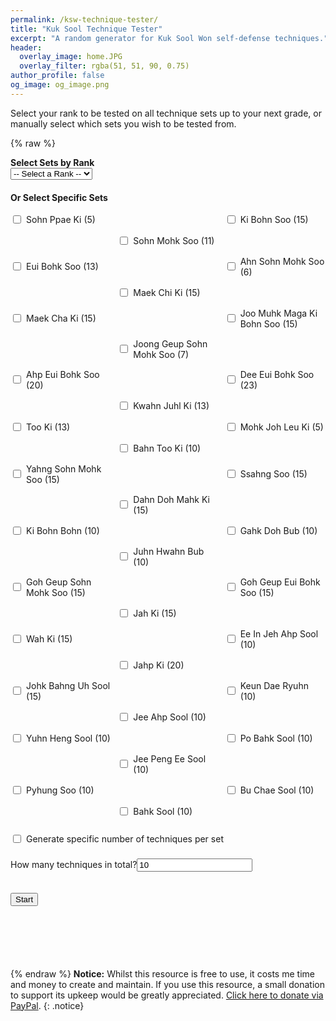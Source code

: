 ```yaml
---
permalink: /ksw-technique-tester/
title: "Kuk Sool Technique Tester"
excerpt: "A random generator for Kuk Sool Won self-defense techniques."
header:
  overlay_image: home.JPG
  overlay_filter: rgba(51, 51, 90, 0.75)
author_profile: false
og_image: og_image.png
---
```

Select your rank to be tested on all technique sets up to your next grade, or manually select which sets you wish to be tested from.

{% raw %}
<style>
  .correct {
    color: green;
    font-weight: bold;
  }

  .incorrect {
    color: red;
    font-weight: bold;
  }

  .inline-label {
    display: flex;
    align-items: center;
    margin-bottom: 5px;
  }

  #output {
    margin: 30px 0;
    font-size: 2.2em;
    font-weight: bold;
    text-align: center;
    min-height: 40px;
  }
  
  #feedback-buttons {
    display: flex;
    justify-content: center;       /* Center items horizontally */
    align-items: center;           /* Align vertically (optional) */
    gap: 20px;                     /* Space between buttons */
    margin: 30px auto;             /* Center container and add spacing */
    width: 100%;                   /* Ensure container takes full width */
    max-width: 100%;               /* Prevent accidental constraining */
    box-sizing: border-box;        /* Consistent layout behavior */
  }

  #feedback-buttons button {
    font-size: 3em;
    padding: 20px 30px;
    cursor: pointer;
  }

  #summary {
    margin-top: 30px;
    font-size: 1.2em;
  }

  input[type="radio"],
  input[type="checkbox"] {
    margin-right: 8px;
  }
  
  #start-button {
    font-size: 1.5em;
    padding: 15px 30px;
    cursor: pointer;
    margin-top: 15px;
  }

  .form-section {
    margin-bottom: 20px;
  }
  
  .checkbox-grid {
    display: grid;
    grid-template-columns: repeat(auto-fit, minmax(150px, 1fr));
    gap: 10px;
  }
</style>

<div class="form-section">
  <label for="categorySelect"><strong>Select Sets by Rank</strong></label><br>
  <select id="categorySelect">
    <option value="">-- Select a Rank --</option>
    <option value="white">White Belt</option>
    <option value="yellow">Yellow Belt</option>
    <option value="blue">Blue Belt</option>
    <option value="red">Red Belt</option>
    <option value="brown">Brown Belt</option>
    <option value="dbn">Dahn Bo Nim</option>
    <option value="jkn">Jo Kyo Nim</option>
    <option value="ksn">Kyo Sa Nim</option>
    <option value="psbn">Pu Sa Bum Nim</option>
  </select>
</div>

<div class="form-section">
  <strong>Or Select Specific Sets</strong><br><br>
  <div class="checkbox-grid">
      <label class="inline-label"><input type="checkbox" class="item" data-limit="5" value="Sohn Ppae Ki"> Sohn Ppae Ki (5)</label><br>
      <label class="inline-label"><input type="checkbox" class="item" data-limit="15" value="Ki Bohn Soo"> Ki Bohn Soo (15)</label><br>
      <label class="inline-label"><input type="checkbox" class="item" data-limit="11" value="Sohn Mohk Soo"> Sohn Mohk Soo (11)</label><br>
      <label class="inline-label"><input type="checkbox" class="item" data-limit="13" value="Eui Bohk Soo"> Eui Bohk Soo (13)</label><br>
      <label class="inline-label"><input type="checkbox" class="item" data-limit="6" value="Ahn Sohn Mohk Soo"> Ahn Sohn Mohk Soo (6)</label><br>
      <label class="inline-label"><input type="checkbox" class="item" data-limit="15" value="Maek Chi Ki"> Maek Chi Ki (15)</label><br>
      <label class="inline-label"><input type="checkbox" class="item" data-limit="15" value="Maek Cha Ki"> Maek Cha Ki (15)</label><br>
      <label class="inline-label"><input type="checkbox" class="item" data-limit="15" value="Joo Muhk Maga Ki Bohn Soo"> Joo Muhk Maga Ki Bohn Soo (15)</label><br>
      <label class="inline-label"><input type="checkbox" class="item" data-limit="7" value="Joong Geup Sohn Mohk Soo"> Joong Geup Sohn Mohk Soo (7)</label><br>
      <label class="inline-label"><input type="checkbox" class="item" data-limit="20" value="Ahp Eui Bohk Soo"> Ahp Eui Bohk Soo (20)</label><br>
      <label class="inline-label"><input type="checkbox" class="item" data-limit="23" value="Dee Eui Bohk Soo"> Dee Eui Bohk Soo (23)</label><br>
      <label class="inline-label"><input type="checkbox" class="item" data-limit="13" value="Kwahn Juhl Ki"> Kwahn Juhl Ki (13)</label><br>
      <label class="inline-label"><input type="checkbox" class="item" data-limit="13" value="Too Ki"> Too Ki (13)</label><br>
      <label class="inline-label"><input type="checkbox" class="item" data-limit="5" value="Mohk Joh Leu Ki"> Mohk Joh Leu Ki (5)</label><br>
      <label class="inline-label"><input type="checkbox" class="item" data-limit="10" value="Bahn Too Ki"> Bahn Too Ki (10)</label><br>
      <label class="inline-label"><input type="checkbox" class="item" data-limit="15" value="Yahng Sohn Mohk Soo"> Yahng Sohn Mohk Soo (15)</label><br>
      <label class="inline-label"><input type="checkbox" class="item" data-limit="15" value="Ssahng Soo"> Ssahng Soo (15)</label><br>
      <label class="inline-label"><input type="checkbox" class="item" data-limit="15" value="Dahn Doh Mahk Ki"> Dahn Doh Mahk Ki (15)</label><br>
      <label class="inline-label"><input type="checkbox" class="item" data-limit="10" value="Ki Bohn Bohn"> Ki Bohn Bohn (10)</label><br>
      <label class="inline-label"><input type="checkbox" class="item" data-limit="10" value="Gahk Doh Bub"> Gahk Doh Bub (10)</label><br>
      <label class="inline-label"><input type="checkbox" class="item" data-limit="10" value="Juhn Hwahn Bub"> Juhn Hwahn Bub (10)</label><br>
      <label class="inline-label"><input type="checkbox" class="item" data-limit="15" value="Goh Geup Sohn Mohk Soo"> Goh Geup Sohn Mohk Soo (15)</label><br>
      <label class="inline-label"><input type="checkbox" class="item" data-limit="15" value="Goh Geup Eui Bohk Soo"> Goh Geup Eui Bohk Soo (15)</label><br>
      <label class="inline-label"><input type="checkbox" class="item" data-limit="15" value="Jah Ki"> Jah Ki (15)</label><br>
      <label class="inline-label"><input type="checkbox" class="item" data-limit="15" value="Wah Ki"> Wah Ki (15)</label><br>
      <label class="inline-label"><input type="checkbox" class="item" data-limit="10" value="Ee In Jeh Ahp Sool"> Ee In Jeh Ahp Sool (10)</label><br>
      <label class="inline-label"><input type="checkbox" class="item" data-limit="20" value="Jahp Ki"> Jahp Ki (20)</label><br>
      <label class="inline-label"><input type="checkbox" class="item" data-limit="15" value="Johk Bahng Uh Sool"> Johk Bahng Uh Sool (15)</label><br>
      <label class="inline-label"><input type="checkbox" class="item" data-limit="10" value="Keun Dae Ryuhn"> Keun Dae Ryuhn (10)</label><br>
      <label class="inline-label"><input type="checkbox" class="item" data-limit="10" value="Jee Ahp Sool"> Jee Ahp Sool (10)</label><br>
      <label class="inline-label"><input type="checkbox" class="item" data-limit="10" value="Yuhn Heng Sool"> Yuhn Heng Sool (10)</label><br>
      <label class="inline-label"><input type="checkbox" class="item" data-limit="10" value="Po Bahk Sool"> Po Bahk Sool (10)</label><br>
      <label class="inline-label"><input type="checkbox" class="item" data-limit="10" value="Jee Peng Ee Sool"> Jee Peng Ee Sool (10)</label><br>
      <label class="inline-label"><input type="checkbox" class="item" data-limit="10" value="Pyhung Soo"> Pyhung Soo (10)</label><br>
      <label class="inline-label"><input type="checkbox" class="item" data-limit="10" value="Bu Chae Sool"> Bu Chae Sool (10)</label><br>
      <label class="inline-label"><input type="checkbox" class="item" data-limit="10" value="Bahk Sool"> Bahk Sool (10)</label><br>
  </div>
</div>

<div class="form-section">
  <label class="inline-label"><input type="checkbox" id="perItemMode" onclick="togglePerItemInput()"> Generate specific number of techniques per set</label><br>
  <div id="singleCountInput">
    <label>How many techniques in total?<input type="number" id="numberToGenerate" min="1" value="10"></label>
  </div>
  <div id="perItemInputs" style="display:none;">
    <label>How many techniques per selected set? <input type="number" id="perItemCount" min="1" value="2"></label>
    <label class="inline-label"><input type="checkbox" id="randomOrder" checked> Randomise order</label>
  </div>
  <br><br>
  <button onclick="startGeneration()">Start</button>
</div>

<div id="output"></div>

<div id="feedback-buttons" style="text-align: center; display: none;">
  <button onclick="rateItem('correct')">👍</button>
  <button onclick="rateItem('incorrect')">👎</button>
</div>

<div id="summary"></div>

<script>
  const categoryMap = {
    white: ['Sohn Ppae Ki', 'Ki Bohn Soo'],
    yellow: ['white', 'Sohn Mohk Soo'],
    blue: ['yellow', 'Eui Bohk Soo'],
    red: ['blue', 'Ahn Sohn Mohk Soo', 'Maek Chi Ki'],
    brown: ['red', 'Maek Cha Ki', 'Joo Muhk Maga Ki Bohn Soo'],
    dbn: ['brown', 'Joong Geup Sohn Mohk Soo', 'Ahp Eui Bohk Soo', 'Dee Eui Bohk Soo', 'Kwahn Juhl Ki', 'Too Ki', 'Mohk Joh Leu Ki', 'Bahn Too Ki', 'Yahng Sohn Mohk Soo', 'Ssahng Soo', 'Dahn Doh Mahk Ki'],
    jkn: ['dbn', 'Ki Bohn Bohn', 'Gahk Doh Bub', 'Juhn Hwahn Bub', 'Goh Geup Sohn Mohk Soo', 'Goh Geup Eui Bohk Soo', 'Jah Ki', 'Wah Ki', 'Ee In Jeh Ahp Sool', 'Jahp Ki', 'Johk Bahng Uh Sool', 'Keun Dae Ryuhn'],
    ksn: ['jkn', 'Jee Ahp Sool', 'Yuhn Heng Sool', 'Po Bahk Sool','Jee Peng Ee Sool'],
    psbn: ['ksn', 'Pyhung Soo', 'Bu Chae Sool', 'Bahk Sool']
  };

  function expandCategory(cat, visited = new Set()) {
    if (visited.has(cat)) return [];
    visited.add(cat);
    if (!categoryMap[cat]) return [cat];
    return categoryMap[cat].flatMap(sub => expandCategory(sub, visited));
  }

  function togglePerItemInput() {
    const isPer = document.getElementById('perItemMode').checked;
    document.getElementById('perItemInputs').style.display = isPer ? 'block' : 'none';
    document.getElementById('singleCountInput').style.display = isPer ? 'none' : 'block';
  }

  function gatherSelectedItems() {
    const cat = document.querySelector('input[name="category"]:checked');
    if (cat) return expandCategory(cat.dataset.category);
    return Array.from(document.querySelectorAll('.item:checked')).map(cb => cb.value);
  }

  function buildTechniqueList(sets, count, perMode) {
    const list = [];

    if (perMode) {
      sets.forEach(setName => {
        const checkbox = document.querySelector(`.item[value="${setName}"]`);
        const limit = parseInt(checkbox?.dataset.limit || '10');
        const availableNumbers = Array.from({ length: limit }, (_, i) => i + 1);
        shuffle(availableNumbers);
        for (let i = 0; i < Math.min(count, availableNumbers.length); i++) {
        list.push(`${setName}: ${availableNumbers[i]}`);
        }
      });
    } else {
      const pool = sets.map(setName => {
        const checkbox = document.querySelector(`.item[value="${setName}"]`);
        return {
          setName,
          limit: parseInt(checkbox?.dataset.limit || '10')
        };
      });

      for (let i = 0; i < count; i++) {
        const entry = pool[Math.floor(Math.random() * pool.length)];
        const n = Math.floor(Math.random() * entry.limit) + 1;
        list.push(`${entry.setName} ${n}`);
      }
    }

    return list;
  }

  function shuffle(arr) {
    for (let i = arr.length - 1; i > 0; i--) {
      const j = Math.floor(Math.random() * (i + 1));
      [arr[i], arr[j]] = [arr[j], arr[i]];
    }
    return arr;
  }

  let currentList = [];
  let currentIndex = 0;

  function displayNext() {
    const output = document.getElementById('output');
    if (currentIndex < currentList.length) {
      output.textContent = currentList[currentIndex];
      document.getElementById('feedback-buttons').style.display = 'block';
    } else {
      output.textContent = 'Summary';
      document.getElementById('feedback-buttons').style.display = 'none';
    }
  }

  function startGeneration() {
    currentIndex = 0;
    document.getElementById('summary').innerHTML = '';

    const selectedItems = gatherSelectedItems();
    if (!selectedItems.length) {
      alert("Select at least one item or category.");
      return;
    }

    const perMode = document.getElementById('perItemMode').checked;
    const count = parseInt(document.getElementById(perMode ? 'perItemCount' : 'numberToGenerate').value || '1');
    if (isNaN(count) || count < 1) {
      alert("Enter a valid number.");
      return;
    }

    currentList = buildTechniqueList(selectedItems, count, perMode);
    if (!perMode && document.getElementById('randomOrder').checked) {
      shuffle(currentList);
    }

    displayNext();
  }

  function rateItem(feedback) {
    const summary = document.getElementById('summary');
    const span = document.createElement('span');
    span.textContent = currentList[currentIndex];
    span.className = feedback === 'correct' ? 'correct' : 'incorrect';
    summary.appendChild(span);
    summary.appendChild(document.createElement('br'));

    currentIndex++;
    displayNext();
  }

  window.addEventListener('load', function () {
    document.getElementById('categorySelect').addEventListener('change', function () {
        const selected = this.value;
        const sets = selected ? expandCategory(selected) : [];
        document.querySelectorAll('.item').forEach(cb => {
            cb.checked = sets.includes(cb.value);
        });
    });

    document.querySelectorAll('.item').forEach(cb => {
        cb.addEventListener('change', () => {
            const selected = Array.from(document.querySelectorAll('.item:checked')).map(cb => cb.value).sort().join('|');
            let matched = false;
        
            for (const key in categoryMap) {
            const items = expandCategory(key).sort().join('|');
            if (items === selected) {
                document.getElementById('categorySelect').value = key;
                matched = true;
                break;
            }
            }
        
            if (!matched) {
            document.getElementById('categorySelect').value = '';
            }
        });
    });

    document.getElementById('perItemMode').addEventListener('change', togglePerItemInput);

    togglePerItemInput();
  });
</script>
{% endraw %}
**Notice:** Whilst this resource is free to use, it costs me time and money to create and maintain. If you use this resource, a small donation to support its upkeep would be greatly appreciated. [Click here to donate via PayPal](https://paypal.me/sh4y).
{: .notice}
